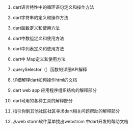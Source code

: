 1. dart语言特性中的循环语句定义和操作方法

2. dart字符串的定义和操作方法

3. dart函数定义和使用方法

4. dart中数组定义和使用方法

5. dart中列表定义和使用方法

6. dart中 Map定义和使用方法

7. querySelector（）函数的详细API解释

8. 详细解释dart如何操作html的文档

9. dart web app 应用程序组织结构的解释部分

10. dart可用的各种工具的解释部分

11. 指引你到其他社区社区寻求dart相关问题帮助的解释部分

12. 从web storm软件菜单找出webstrom 中dart开发的帮助文档
